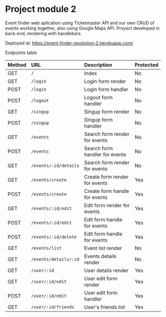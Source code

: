 # Project module 2

Event finder web aplication using Ticketmaster API and our own CRUD of events working together, also using Google Maps API.
Proyect developed in back-end, rendering with handlebars.

Deployed at: https://event-finder-revolution-2.herokuapp.com/

Endpoints table 



| Method    |  URL     | Description |  Protected   |
| :-------- | :------- | :---------- | :----------- |
| GET | `/` | Index |   No   |
| GET | `/login ` | Login form render | No |
| POST | `/login ` | Login form handler | No |
| POST | `/logout ` | Logout form handler | No |
| GET | `/singup ` | Singup form render | No |
| POST | `/singup ` | Singup form handler | No |
| GET | `/events` | Search form render for events | No |
| POST | `/events` | Search form handler for events | No |
| GET | `/events/:id/details` | Search form render for events | No |
| GET | `/events/create` | Create form render for events | Yes |
| POST | `/events/create` | Create form handle for events | Yes |
| GET | `/events/:id/edit` | Edit form render for events | Yes |
| POST | `/events/:id/edit` | Edit form handle for events | Yes |
| POST | `/events/:id/delete` | Edit form handle for events | Yes |
| GET | `/events/list` | Event list render | No |
| GET | `/events/details/:id` | Events details render | No |
| GET | `/user/:id` | User details render | Yes |
| GET | `/user/:id/edit` | User edit form render | Yes |
|POST | `/user/:id/edit` | User edit form handler | Yes |
| GET | `/user/:id/friends` | User's friends list | Yes |
